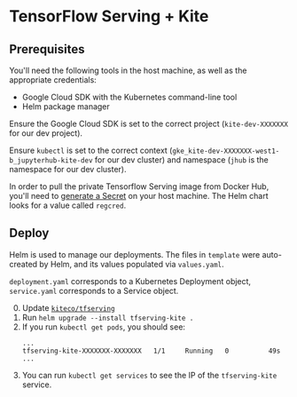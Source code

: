 # TensorFlow Serving + Kite

## Prerequisites

You'll need the following tools in the host machine, as well as the appropriate credentials:

- Google Cloud SDK with the Kubernetes command-line tool
- Helm package manager

Ensure the Google Cloud SDK is set to the correct project (`kite-dev-XXXXXXX` for our dev project).

Ensure `kubectl` is set to the correct context (`gke_kite-dev-XXXXXXX-west1-b_jupyterhub-kite-dev` for our dev cluster) and namespace (`jhub` is the namespace for our dev cluster).

In order to pull the private Tensorflow Serving image from Docker Hub, you'll need to [generate a Secret](https://kubernetes.io/docs/tasks/configure-pod-container/pull-image-private-registry/#create-a-secret-by-providing-credentials-on-the-command-line) on your host machine. The Helm chart looks for a value called `regcred`.

## Deploy

Helm is used to manage our deployments. The files in `template` were auto-created by Helm, and its values populated via `values.yaml`.

`deployment.yaml` corresponds to a Kubernetes Deployment object, `service.yaml` corresponds to a Service object.

0. Update [`kiteco/tfserving`](https://hub.docker.com/repository/docker/kiteco/tfserving)
1. Run `helm upgrade --install tfserving-kite .`
2. If you run `kubectl get pods`, you should see:
   ```
   ...
   tfserving-kite-XXXXXXX-XXXXXXX   1/1     Running   0          49s
   ...
   ```
3. You can run `kubectl get services` to see the IP of the `tfserving-kite` service.
